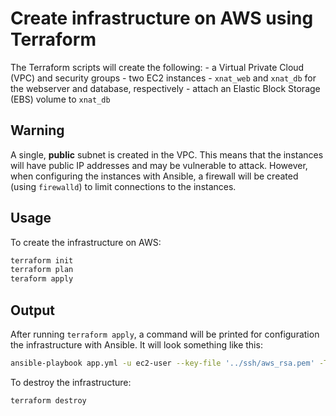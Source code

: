 # Create infrastructure on AWS using Terraform

The Terraform scripts will create the following:
    - a Virtual Private Cloud (VPC) and security groups
    - two EC2 instances - `xnat_web` and `xnat_db` for the webserver and database, respectively
    - attach an Elastic Block Storage (EBS) volume to `xnat_db`

## Warning

A single, **public** subnet is created in the VPC. This means that the instances will have public IP addresses and may be vulnerable to attack. However, when configuring the instances with Ansible, a firewall will be created (using `firewalld`) to limit connections to the instances.

## Usage

To create the infrastructure on AWS:

```bash
terraform init
terraform plan
teraform apply
```

## Output

After running `terraform apply`, a command will be printed for configuration the infrastructure with Ansible. It will look something like this:

```bash
ansible-playbook app.yml -u ec2-user --key-file '../ssh/aws_rsa.pem' -T 300 -i '18.135.96.91,'
```

To destroy the infrastructure:

```bash
terraform destroy
```


